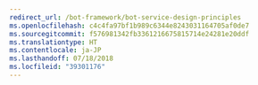 ```yaml
---
redirect_url: /bot-framework/bot-service-design-principles
ms.openlocfilehash: c4c4fa97bf1b989c6344e8243031164705af0de7
ms.sourcegitcommit: f576981342fb3361216675815714e24281e20ddf
ms.translationtype: HT
ms.contentlocale: ja-JP
ms.lasthandoff: 07/18/2018
ms.locfileid: "39301176"
---
```


